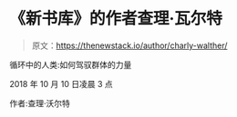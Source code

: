 # 《新书库》的作者查理·瓦尔特

> 原文：<https://thenewstack.io/author/charly-walther/>

循环中的人类:如何驾驭群体的力量

2018 年 10 月 10 日凌晨 3 点

作者:查理·沃尔特